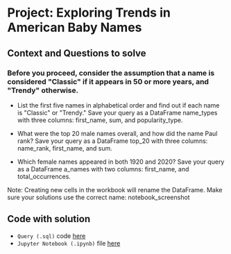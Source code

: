 # Project: Exploring Trends in American Baby Names
## Context and Questions to solve

### Before you proceed, consider the assumption that a name is considered "Classic" if it appears in 50 or more years, and "Trendy" otherwise.

- List the first five names in alphabetical order and find out if each name is "Classic" or "Trendy." Save your query as a DataFrame name_types with three columns: first_name, sum, and popularity_type.

- What were the top 20 male names overall, and how did the name Paul rank? Save your query as a DataFrame top_20 with three columns: name_rank, first_name, and sum.

- Which female names appeared in both 1920 and 2020? Save your query as a DataFrame a_names with two columns: first_name, and total_occurrences.

Note: Creating new cells in the workbook will rename the DataFrame. Make sure your solutions use the correct name: notebook_screenshot

## Code with solution
- ```Query (.sql)``` code [here](./workspace/baby-names.sql)
- ```Jupyter Notebook (.ipynb)``` file [here](./workspace/notebook.ipynb)
